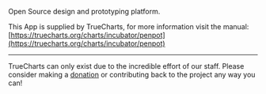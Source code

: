 Open Source design and prototyping platform.

This App is supplied by TrueCharts, for more information visit the manual: [https://truecharts.org/charts/incubator/penpot](https://truecharts.org/charts/incubator/penpot)

---

TrueCharts can only exist due to the incredible effort of our staff.
Please consider making a [donation](https://truecharts.org/about/sponsor) or contributing back to the project any way you can!
